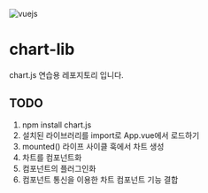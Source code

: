 ![vuejs](https://miro.medium.com/max/1200/1*4GUGenZxW7rTXWmxcrEo6g.png)

# chart-lib

chart.js 연습용 레포지토리 입니다.

## TODO

1. npm install chart.js
2. 설치된 라이브러리를 import로 App.vue에서 로드하기
3. mounted() 라이프 사이클 훅에서 차트 생성
4. 차트를 컴포넌트화
5. 컴포넌트의 플러그인화
6. 컴포넌트 통신을 이용한 차트 컴포넌트 기능 결합
